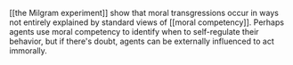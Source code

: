 [[the Milgram experiment]] show that moral transgressions occur in ways not entirely explained by standard views of [[moral competency]]. Perhaps agents use moral competency to identify when to self-regulate their behavior, but if there's doubt, agents can be externally influenced to act immorally.
